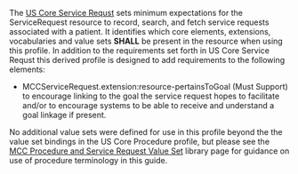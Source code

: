 The [US Core Service Requst](http://hl7.org/fhir/us/core/STU6.1/StructureDefinition/us-core-servicerequest) sets minimum expectations for the ServiceRequest resource to record, search, and fetch service requests associated with a patient. It identifies which core elements, extensions, vocabularies and value sets **SHALL** be present in the resource when using this profile. In addition to the requirements set forth in US Core Service Requst this derived profile is designed to add requirements to the following elements:
* MCCServiceRequest.extension:resource-pertainsToGoal (Must Support) to encourage linking to the goal the service request hopes to facilitate and/or to encourage systems to be able to receive and understand a goal linkage if present.

No additional value sets were defined for use in this profile beyond the the value set bindings in the US Core Procedure profile, but please see the [MCC Procedure and Service Request Value Set](mcc_procedure_and_service_request_value_sets.html) library page for guidance on use of procedure terminology in this guide.

